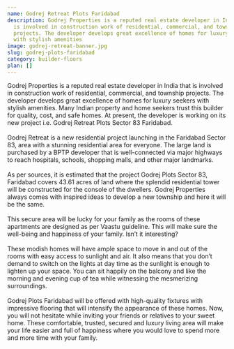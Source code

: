 ```yaml
---
name: Godrej Retreat Plots Faridabad
description: Godrej Properties is a reputed real estate developer in India that
  is involved in construction work of residential, commercial, and township
  projects. The developer develops great excellence of homes for luxury seekers
  with stylish amenities
image: godrej-retreat-banner.jpg
slug: godrej-plots-faridabad
category: builder-floors
plan: []
---
```

<!--StartFragment-->

Godrej Properties is a reputed real estate developer in India that is involved in construction work of residential, commercial, and township projects. The developer develops great excellence of homes for luxury seekers with stylish amenities. Many Indian property and home seekers trust this builder for quality, cost, and safe homes. At present, the developer is working on its new project i.e. Godrej Retreat Plots Sector 83 Faridabad.\
\
Godrej Retreat is a new residential project launching in the Faridabad Sector 83, area with a stunning residential area for everyone. The large land is purchased by a BPTP developer that is well-connected via major highways to reach hospitals, schools, shopping malls, and other major landmarks.\
\
As per sources, it is estimated that the project Godrej Plots Sector 83, Faridabad covers 43.61 acres of land where the splendid residential tower will be constructed for the console of the dwellers. Godrej Properties always comes with inspired ideas to develop a new township and here it will be the same.\
\
This secure area will be lucky for your family as the rooms of these apartments are designed as per Vaastu guideline. This will make sure the well-being and happiness of your family. Isn’t it interesting?\
\
These modish homes will have ample space to move in and out of the rooms with easy access to sunlight and air. It also means that you don’t demand to switch on the lights at day time as the sunlight is enough to lighten up your space. You can sit happily on the balcony and like the morning and evening cup of tea while witnessing the mesmerizing surroundings.\
\
Godrej Plots Faridabad will be offered with high-quality fixtures with impressive flooring that will intensify the appearance of these homes. Now, you will not hesitate while inviting your friends or relatives to your sweet home. These comfortable, trusted, secured and luxury living area will make your life easier and full of happiness where you would love to spend more and more time with your family.

<!--EndFragment-->
